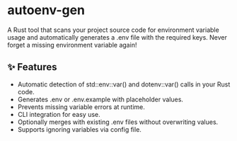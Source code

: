 # autoenv-gen
A Rust tool that scans your project source code for environment variable usage and automatically generates a .env file with the required keys.
Never forget a missing environment variable again!

## ✨ Features
- Automatic detection of std::env::var() and dotenv::var() calls in your Rust code.
- Generates .env or .env.example with placeholder values.
- Prevents missing variable errors at runtime.
- CLI integration for easy use.
- Optionally merges with existing .env files without overwriting values.
- Supports ignoring variables via config file.
